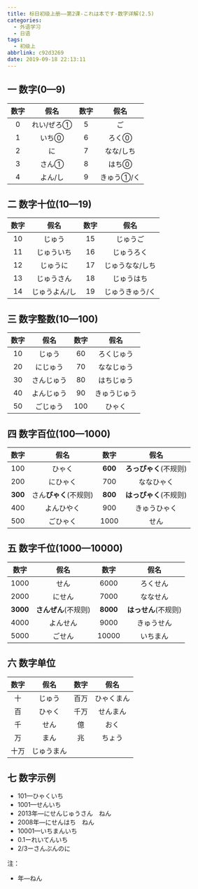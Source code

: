```yaml
---
title: 标日初级上册——第2课-これは本です-数字详解(2.5)
categories:
  - 外语学习
  - 日语
tags:
  - 初级上
abbrlink: c92d3269
date: 2019-09-18 22:13:11
---
```

## 一 数字(0—9)
| 数字 |    假名    | 数字 |    假名    |
| :--: | :--------: | :--: | :--------: |
|  0   | れい/ぜろ① |  5   |     ご     |
|  1   |   いち⓪    |  6   |   ろく⓪    |
|  2   |     に     |  7   | なな/しち  |
|  3   |   さん①    |  8   |   はち⓪    |
|  4   |  よん/し   |  9   | きゅう①/く |

<!--more-->

## 二 数字十位(10—19)

| 数字 |     假名      | 数字 |      假名       |
| :--: | :-----------: | :--: | :-------------: |
|  10  |    じゅう     |  15  |    じゅうご     |
|  11  |  じゅういち   |  16  |   じゅうろく    |
|  12  |   じゅうに    |  17  | じゅうなな/しち |
|  13  |  じゅうさん   |  18  |   じゅうはち    |
|  14  | じゅうよん/し |  19  | じゅうきゅう/く |

## 三 数字整数(10—100)

| 数字 |    假名    | 数字 |     假名     |
| :--: | :--------: | :--: | :----------: |
|  10  |   じゅう   |  60  |  ろくじゅう  |
|  20  |  にじゅう  |  70  |  ななじゅう  |
|  30  | さんじゅう |  80  |  はちじゅう  |
|  40  | よんじゅう |  90  | きゅうじゅう |
|  50  |  ごじゅう  | 100  |    ひゃく    |

## 四 数字百位(100—1000)

|  数字   |          假名          |  数字   |          假名          |
| :-----: | :--------------------: | :-----: | :--------------------: |
|   100   |         ひゃく         | **600** | **ろっぴゃく**(不规则) |
|   200   |        にひゃく        |   700   |       ななひゃく       |
| **300** | さん**びゃく**(不规则) | **800** | **はっぴゃく**(不规则) |
|   400   |       よんひやく       |   900   |      きゅうひゃく      |
|   500   |        ごひゃく        |  1000   |          せん          |

## 五  数字千位(1000—10000)

|   数字   |         假名         |   数字   |         假名         |
| :------: | :------------------: | :------: | :------------------: |
|   1000   |         せん         |   6000   |       ろくせん       |
|   2000   |        にせん        |   7000   |       ななせん       |
| **3000** | **さんぜん**(不规则) | **8000** | **はっせん**(不规则) |
|   4000   |       よんせん       |   9000   |      きゅうせん      |
|   5000   |        ごせん        |  10000   |       いちまん       |

## 六  数字单位

| 数字 |    假名    | 数字 |    假名    |
| :--: | :--------: | :--: | :--------: |
|  十  |   じゅう   | 百万 | ひゃくまん |
|  百  |   ひゃく   | 千万 |  せんまん  |
|  千  |    せん    |  億  |    おく    |
|  万  |    まん    |  兆  |   ちょう   |
| 十万 | じゅうまん |      |            |

## 七  数字示例

* 101—ひゃくいち
* 1001—せんいち
* 2013年—にせんじゅうさん　ねん
* 2008年—にせんはち　ねん
* 10001—いちまんいち
* 0.1ーれいてんいち
* 2/3ーさんぶんのに

注：

* 年—ねん
